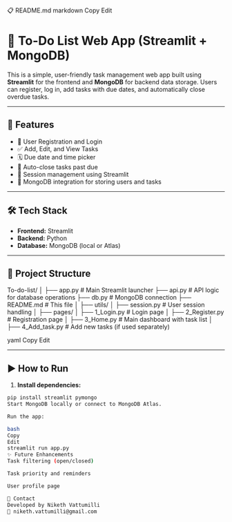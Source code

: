 📋 README.md
markdown
Copy
Edit
# 📝 To-Do List Web App (Streamlit + MongoDB)

This is a simple, user-friendly task management web app built using **Streamlit** for the frontend and **MongoDB** for backend data storage. Users can register, log in, add tasks with due dates, and automatically close overdue tasks.

---

## 🚀 Features

- 🔐 User Registration and Login
- ✅ Add, Edit, and View Tasks
- 🗓️ Due date and time picker
- 🔄 Auto-close tasks past due
- 🧠 Session management using Streamlit
- 💾 MongoDB integration for storing users and tasks

---

## 🛠️ Tech Stack

- **Frontend:** Streamlit
- **Backend:** Python
- **Database:** MongoDB (local or Atlas)

---

## 📂 Project Structure

To-do-list/
│
├── app.py # Main Streamlit launcher
├── api.py # API logic for database operations
├── db.py # MongoDB connection
├── README.md # This file
│
├── utils/
│ ├── session.py # User session handling
│
├── pages/
│ ├── 1_Login.py # Login page
│ ├── 2_Register.py # Registration page
│ ├── 3_Home.py # Main dashboard with task list
│ ├── 4_Add_task.py # Add new tasks (if used separately)

yaml
Copy
Edit

---

## ▶️ How to Run

1. **Install dependencies:**

```bash
pip install streamlit pymongo
Start MongoDB locally or connect to MongoDB Atlas.

Run the app:

bash
Copy
Edit
streamlit run app.py
✨ Future Enhancements
Task filtering (open/closed)

Task priority and reminders

User profile page

📧 Contact
Developed by Niketh Vattumilli
📩 niketh.vattumilli@gmail.com

